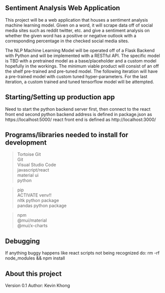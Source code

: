 ## Sentiment Analysis Web Application 

This project will be a web application that houses a sentiment analysis machine learning model. Given on a word, it will scrape data off of social media sites such as reddit twitter, etc. and give a sentiment analysis on whether the given word has a positive or negative outlook with a corresponding percentage in the checked social media sites.

The NLP Machine Learning Model will be operated off of a Flask Backend with Python and will be implemented with a RESTful API. The specific model is TBD with a pretrained model as a base/placeholder and a custom model hopefully in the workings.
The minimum viable product will consist of an off the shelf pre-trained and pre-tuned model. The following iteration will have a pre-trained model with custom tuned hyper-parameters. For the last iteration, a custom trained and tuned tensorflow model will be attempted. 

## Starting/Setting up production app

Need to start the python backend server first, then connect to the react front end second
python backend address is defined in package.json as https://localhost:5000/
react front end is defined as http://localhost:3000/

## Programs/libraries needed to install for development

> Tortoise Git <br>
> Git <br>
> Visual Studio Code<br>
> javascript/react<br>
> material ui <br>
> python<br>


> pip<br>
> ACTIVATE venv!!<br>
> nltk python package<br>
> pandas python package<br>

>npm <br>
>@mui/material<br>
>@mui/x-charts<br>


## Debugging

If anything buggy happens like react scripts not being recognized do:
rm -rf node_modules && npm install


## About this project

Version 0.1
Author: Kevin Khong
